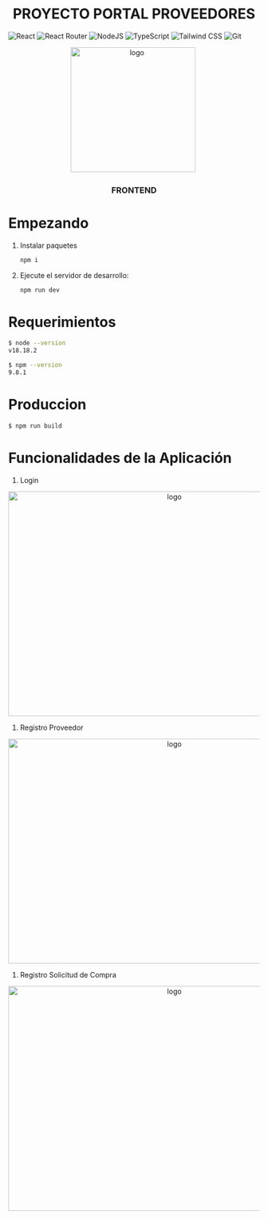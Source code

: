 # <div align="center"> PROYECTO PORTAL PROVEEDORES </div>

![React](https://img.shields.io/badge/React-20232A?style=for-the-badge&logo=react&logoColor=61DAFB)
![React Router](https://img.shields.io/badge/React_Router-CA4245?style=for-the-badge&logo=react-router&logoColor=white)
![NodeJS](https://img.shields.io/badge/Node.js-43853D?style=for-the-badge&logo=node.js&logoColor=white)
![TypeScript](https://img.shields.io/badge/TypeScript-007ACC?style=for-the-badge&logo=typescript&logoColor=white)
![Tailwind CSS](https://img.shields.io/badge/Tailwind_CSS-38B2AC?style=for-the-badge&logo=tailwind-css&logoColor=white)
![Git](https://img.shields.io/badge/GIT-E44C30?style=for-the-badge&logo=git&logoColor=white)


<div align="center">
  <img src="https://media2.giphy.com/media/uurtMtTKqkJda4dk8Y/200w.webp?cid=ecf05e47ipyhr4vjtllb1xiqwtxh39uto775myk2rj700nth&rid=200w.webp&ct=g" title="logo" alt="logo" width="250" height="250" />&nbsp;
</div>

### <div align="center">FRONTEND</div>

# Empezando

1. Instalar paquetes

   ```bash
   npm i
   ```

2. Ejecute el servidor de desarrollo:

   ```bash
   npm run dev
   ```
   
# Requerimientos

   ```bash
   $ node --version
   v18.18.2

   $ npm --version
   9.8.1
   ```

# Produccion

   ```bash
  $ npm run build
   ```

# Funcionalidades de la Aplicación

1. Login

<div align="center">
  <img src="https://i.ibb.co/6DgQHWP/login.png" title="logo" alt="logo" width="650" height="450" />
</div>

1. Registro Proveedor

<div align="center">
  <img src="https://i.ibb.co/dj31fmk/Registro-Proveedor.png" title="logo" alt="logo" width="650" height="450" />
</div>

1. Registro Solicitud de Compra

<div align="center">
  <img src="https://i.ibb.co/YdTFqcR/Solicitud-Compra.png" title="logo" alt="logo" width="650" height="450" />
</div>
